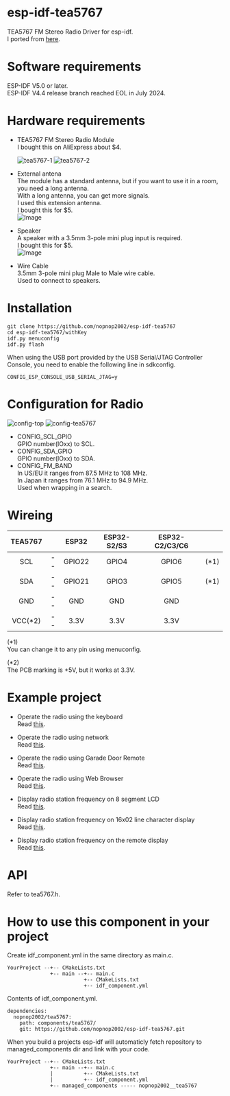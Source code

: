 # esp-idf-tea5767
TEA5767 FM Stereo Radio Driver for esp-idf.   
I ported from [here](https://github.com/andykarpov/TEA5767).   

# Software requirements
ESP-IDF V5.0 or later.   
ESP-IDF V4.4 release branch reached EOL in July 2024.   

# Hardware requirements   
- TEA5767 FM Stereo Radio Module   
	I bought this on AliExpress about $4.   

	![tea5767-1](https://user-images.githubusercontent.com/6020549/146292319-adf96f9a-f076-4b4f-be9f-2a2928c0b92f.JPG)
	![tea5767-2](https://user-images.githubusercontent.com/6020549/146292325-c70aaddb-6f61-45ca-8de3-42ba3f375876.JPG)

- External antena   
	The module has a standard antenna, but if you want to use it in a room, you need a long antenna.   
	With a long antenna, you can get more signals.   
	I used this extension antenna.   
	I bought this for $5.   
	![Image](https://github.com/user-attachments/assets/f3efe8e5-85c3-4802-8585-7475d1f706a3)   

- Speaker   
	A speaker with a 3.5mm 3-pole mini plug input is required.   
	I bought this for $5.   
	![Image](https://github.com/user-attachments/assets/a9d3712c-3834-4acd-9746-2909fd19f16a)

- Wire Cable   
	3.5mm 3-pole mini plug Male to Male wire cable.   
	Used to connect to speakers.   

# Installation
```
git clone https://github.com/nopnop2002/esp-idf-tea5767
cd esp-idf-tea5767/withKey
idf.py menuconfig
idf.py flash
```

When using the USB port provided by the USB Serial/JTAG Controller Console, you need to enable the following line in sdkconfig.   
```
CONFIG_ESP_CONSOLE_USB_SERIAL_JTAG=y
```

# Configuration for Radio   

![config-top](https://user-images.githubusercontent.com/6020549/146292879-4be4bc9b-6a2e-4cb9-b0a8-bdad5fae8615.jpg)
![config-tea5767](https://user-images.githubusercontent.com/6020549/146292884-e29e45a4-4f99-4314-bb20-4f03bacbe2f7.jpg)

- CONFIG_SCL_GPIO   
 GPIO number(IOxx) to SCL.
- CONFIG_SDA_GPIO   
 GPIO number(IOxx) to SDA.
- CONFIG_FM_BAND   
 In US/EU it ranges from 87.5 MHz to 108 MHz.   
 In Japan it ranges from 76.1 MHz to 94.9 MHz.   
 Used when wrapping in a search.   

# Wireing

|TEA5767||ESP32|ESP32-S2/S3|ESP32-C2/C3/C6||
|:-:|:-:|:-:|:-:|:-:|:-:|
|SCL|--|GPIO22|GPIO4|GPIO6|(*1)|
|SDA|--|GPIO21|GPIO3|GPIO5|(*1)|
|GND|--|GND|GND|GND||
|VCC(*2)|--|3.3V|3.3V|3.3V||

(*1)   
You can change it to any pin using menuconfig.   

(*2)   
The PCB marking is +5V, but it works at 3.3V.   

# Example project
- Operate the radio using the keyboard   
	Read [this](https://github.com/nopnop2002/esp-idf-tea5767/tree/main/withKeys).   

-	Operate the radio using network   
	Read [this](https://github.com/nopnop2002/esp-idf-tea5767/tree/main/withNetwork).   

-	Operate the radio using Garade Door Remote   
	Read [this](https://github.com/nopnop2002/esp-idf-tea5767/tree/main/withGaradeDoorRemote).   

- Operate the radio using Web Browser   
	Read [this](https://github.com/nopnop2002/esp-idf-tea5767/tree/main/WebSocket).   

- Display radio station frequency on 8 segment LCD   
	Read [this](https://github.com/nopnop2002/esp-idf-tea5767/tree/main/toTm1637).   

- Display radio station frequency on 16x02 line character display   
	Read [this](https://github.com/nopnop2002/esp-idf-tea5767/tree/main/to1602lcd).   

- Display radio station frequency on the remote display   
	Read [this](https://github.com/nopnop2002/esp-idf-tea5767/tree/main/toRemoteDisplay).   

# API
Refer to tea5767.h.   

# How to use this component in your project   
Create idf_component.yml in the same directory as main.c.   
```
YourProject --+-- CMakeLists.txt
              +-- main --+-- main.c
                         +-- CMakeLists.txt
                         +-- idf_component.yml
```

Contents of idf_component.yml.
```
dependencies:
  nopnop2002/tea5767:
    path: components/tea5767/
    git: https://github.com/nopnop2002/esp-idf-tea5767.git
```

When you build a projects esp-idf will automaticly fetch repository to managed_components dir and link with your code.   
```
YourProject --+-- CMakeLists.txt
              +-- main --+-- main.c
              |          +-- CMakeLists.txt
              |          +-- idf_component.yml
              +-- managed_components ----- nopnop2002__tea5767
```

